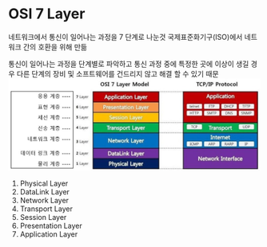 # OSI 7 Layer

네트워크에서 통신이 일어나는 과정을 7 단계로 나눈것
국제표준화기구(ISO)에서 네트워크 간의 호환을 위해 만듦

통신이 일어나는 과정을 단계별로 파악하고
통신 과정 중에 특정한 곳에 이상이 생길 경우
다른 단계의 장비 및 소프트웨어를 건드리지 않고 해결 할 수 있기 때문
![OSI7계층](./img.jpg)

1. Physical Layer
2. DataLink Layer
3. Network Layer
4. Transport Layer
5. Session Layer
6. Presentation Layer
7. Application Layer

